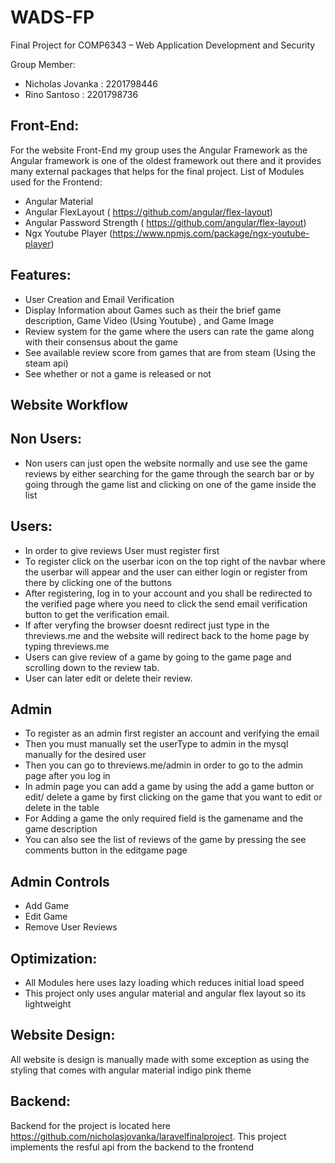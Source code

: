 # WADS-FP
Final Project for COMP6343 – Web Application Development and Security 

Group Member:
- Nicholas Jovanka : 2201798446
- Rino Santoso : 2201798736

## Front-End:
  For the website Front-End my group uses the Angular Framework as the Angular framework is one of the oldest framework out there and it      provides many external packages that helps for the final project. 
  List of Modules used for the Frontend:
  - Angular Material
  - Angular FlexLayout ( https://github.com/angular/flex-layout)
  - Angular Password Strength ( https://github.com/angular/flex-layout)
  - Ngx Youtube Player (https://www.npmjs.com/package/ngx-youtube-player)
  
 
 ## Features:
 - User Creation and Email Verification
 - Display Information about Games such as their the brief game description, Game Video (Using Youtube) , and Game Image
 - Review system for the game where the users can rate the game along with their consensus about the game
 - See available review score from games that are from steam (Using the steam api)
 - See whether or not a game is released or not
 
 ## Website Workflow
 
 ## Non Users:
 - Non users can just open the website normally and use see the game reviews by either searching for the game through the search bar or by going through the game list and clicking on one of the game inside the list
 
 ## Users:
 - In order to give reviews User must register first
 - To register click on the userbar icon on the top right of the navbar where the userbar will appear and the user can either login or register from there by clicking one of the buttons
 - After registering, log in to your account and you shall be redirected to the verified page where you need to click the send email verification button to get the verification email.
 - If after veryfing the browser doesnt redirect just type in the threviews.me and the website will redirect back to the home page by typing threviews.me
 - Users can give review of a game by going to the game page and scrolling down to the review tab.
 - User can later edit or delete their review.
 
 ## Admin
 - To register as an admin first register an account and verifying the email
 - Then you must manually set the userType to admin in the mysql manually for the desired user
 - Then you can go to threviews.me/admin in order to go to the admin page after you log in
 - In admin page you can add a game by using the add a game button or edit/ delete a game by first clicking on the game that you want to edit or delete in the table
 - For Adding a game the only required field is the gamename and the game description
 - You can also see the list of reviews of the game by pressing the see comments button in the editgame page

## Admin Controls
- Add Game
- Edit Game
- Remove User Reviews

## Optimization:
- All Modules here uses lazy loading which reduces initial load speed
- This project only uses angular material and angular flex layout so its lightweight

## Website Design:
 All website is design is manually made with some exception as using the styling that comes with angular material indigo pink theme
 
## Backend:
   Backend for the project is located here https://github.com/nicholasjovanka/laravelfinalproject. This project implements the resful api from the backend to the frontend
